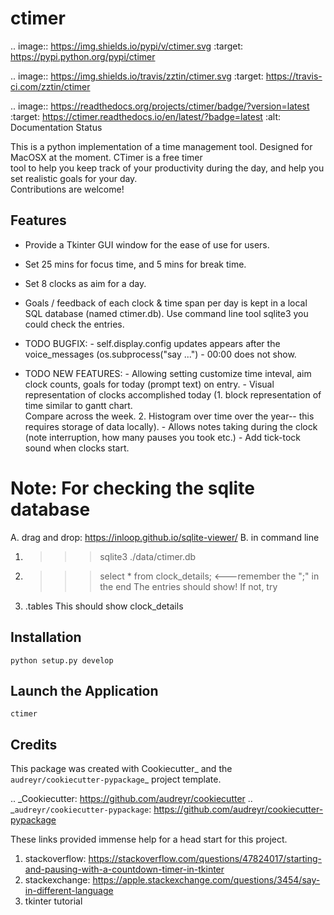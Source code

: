 # ctimer


.. image:: https://img.shields.io/pypi/v/ctimer.svg
        :target: https://pypi.python.org/pypi/ctimer

.. image:: https://img.shields.io/travis/zztin/ctimer.svg
        :target: https://travis-ci.com/zztin/ctimer

.. image:: https://readthedocs.org/projects/ctimer/badge/?version=latest
        :target: https://ctimer.readthedocs.io/en/latest/?badge=latest
        :alt: Documentation Status




This is a python implementation of a time management tool. Designed for MacOSX at the moment. CTimer is a free timer\
tool to help you keep track of your productivity during the day, and help you set realistic goals for your day. \
Contributions are welcome!




## Features

* Provide a Tkinter GUI window for the ease of use for users.
* Set 25 mins for focus time, and 5 mins for break time.
* Set 8 clocks as aim for a day.
* Goals / feedback of each clock & time span per day is kept in a local SQL database (named ctimer.db). Use command line tool sqlite3 you could check the entries.

* TODO BUGFIX:
        - self.display.config updates appears after the voice_messages (os.subprocess("say ...")
        - 00:00 does not show.
* TODO NEW FEATURES:
        - Allowing setting customize time inteval, aim clock counts, goals for today (prompt text) on entry.
        - Visual representation of clocks accomplished today (1. block representation of time similar to gantt chart.\
          Compare across the week. 2. Histogram over time over the year-- this requires storage of data locally).
        - Allows notes taking during the clock (note interruption, how many pauses you took etc.)
        - Add tick-tock sound when clocks start.

# Note: For checking the sqlite database
A. drag and drop: https://inloop.github.io/sqlite-viewer/
B. in command line
1. >>> sqlite3 ./data/ctimer.db
2. >>> select * from clock_details; <---remember the ";" in the end
The entries should show! If not, try
3. .tables
This should show clock_details

## Installation

```
python setup.py develop
```

## Launch the Application

```
ctimer
```

## Credits

This package was created with Cookiecutter_ and the `audreyr/cookiecutter-pypackage`_ project template.

.. _Cookiecutter: https://github.com/audreyr/cookiecutter
.. _`audreyr/cookiecutter-pypackage`: https://github.com/audreyr/cookiecutter-pypackage

These links provided immense help for a head start for this project.
1. stackoverflow: https://stackoverflow.com/questions/47824017/starting-and-pausing-with-a-countdown-timer-in-tkinter
2. stackexchange: https://apple.stackexchange.com/questions/3454/say-in-different-language
3. tkinter tutorial
